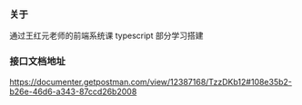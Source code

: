 ### 关于

通过王红元老师的前端系统课 typescript 部分学习搭建

### 接口文档地址

https://documenter.getpostman.com/view/12387168/TzzDKb12#108e35b2-b26e-46d6-a343-87ccd26b2008
